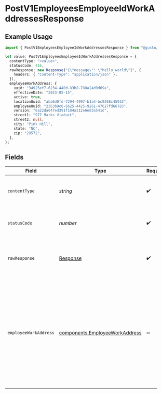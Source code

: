 # PostV1EmployeesEmployeeIdWorkAddressesResponse

## Example Usage

```typescript
import { PostV1EmployeesEmployeeIdWorkAddressesResponse } from "@gusto/embedded-api/models/operations";

let value: PostV1EmployeesEmployeeIdWorkAddressesResponse = {
  contentType: "<value>",
  statusCode: 416,
  rawResponse: new Response("{\"message\": \"hello world\"}", {
    headers: { "Content-Type": "application/json" },
  }),
  employeeWorkAddress: {
    uuid: "34925ef7-6234-440d-83b8-788a24d0d69a",
    effectiveDate: "2023-05-15",
    active: true,
    locationUuid: "aba6d0fd-7294-4997-b1a4-bc9268c45932",
    employeeUuid: "2363b9c0-6625-4425-9261-47627fd68783",
    version: "6a22da647ed391f184a212e6e83a541d",
    street1: "977 Marks Viaduct",
    street2: null,
    city: "Pink Hill",
    state: "NC",
    zip: "28572",
  },
};
```

## Fields

| Field                                                                                                                                                                                                                                                                                                                                                                                        | Type                                                                                                                                                                                                                                                                                                                                                                                         | Required                                                                                                                                                                                                                                                                                                                                                                                     | Description                                                                                                                                                                                                                                                                                                                                                                                  | Example                                                                                                                                                                                                                                                                                                                                                                                      |
| -------------------------------------------------------------------------------------------------------------------------------------------------------------------------------------------------------------------------------------------------------------------------------------------------------------------------------------------------------------------------------------------- | -------------------------------------------------------------------------------------------------------------------------------------------------------------------------------------------------------------------------------------------------------------------------------------------------------------------------------------------------------------------------------------------- | -------------------------------------------------------------------------------------------------------------------------------------------------------------------------------------------------------------------------------------------------------------------------------------------------------------------------------------------------------------------------------------------- | -------------------------------------------------------------------------------------------------------------------------------------------------------------------------------------------------------------------------------------------------------------------------------------------------------------------------------------------------------------------------------------------- | -------------------------------------------------------------------------------------------------------------------------------------------------------------------------------------------------------------------------------------------------------------------------------------------------------------------------------------------------------------------------------------------- |
| `contentType`                                                                                                                                                                                                                                                                                                                                                                                | *string*                                                                                                                                                                                                                                                                                                                                                                                     | :heavy_check_mark:                                                                                                                                                                                                                                                                                                                                                                           | HTTP response content type for this operation                                                                                                                                                                                                                                                                                                                                                |                                                                                                                                                                                                                                                                                                                                                                                              |
| `statusCode`                                                                                                                                                                                                                                                                                                                                                                                 | *number*                                                                                                                                                                                                                                                                                                                                                                                     | :heavy_check_mark:                                                                                                                                                                                                                                                                                                                                                                           | HTTP response status code for this operation                                                                                                                                                                                                                                                                                                                                                 |                                                                                                                                                                                                                                                                                                                                                                                              |
| `rawResponse`                                                                                                                                                                                                                                                                                                                                                                                | [Response](https://developer.mozilla.org/en-US/docs/Web/API/Response)                                                                                                                                                                                                                                                                                                                        | :heavy_check_mark:                                                                                                                                                                                                                                                                                                                                                                           | Raw HTTP response; suitable for custom response parsing                                                                                                                                                                                                                                                                                                                                      |                                                                                                                                                                                                                                                                                                                                                                                              |
| `employeeWorkAddress`                                                                                                                                                                                                                                                                                                                                                                        | [components.EmployeeWorkAddress](../../models/components/employeeworkaddress.md)                                                                                                                                                                                                                                                                                                             | :heavy_minus_sign:                                                                                                                                                                                                                                                                                                                                                                           | Example response                                                                                                                                                                                                                                                                                                                                                                             | {<br/>"uuid": "34925ef7-6234-440d-83b8-788a24d0d69a",<br/>"employee_uuid": "2363b9c0-6625-4425-9261-47627fd68783",<br/>"location_uuid": "aba6d0fd-7294-4997-b1a4-bc9268c45932",<br/>"effective_date": "2023-05-15",<br/>"active": true,<br/>"version": "6a22da647ed391f184a212e6e83a541d",<br/>"street_1": "977 Marks Viaduct",<br/>"street_2": null,<br/>"city": "Pink Hill",<br/>"state": "NC",<br/>"zip": "28572",<br/>"country": "USA"<br/>} |